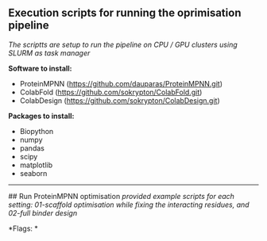 ## Execution scripts for running the oprimisation pipeline 
*The scriptts are setup to run the pipeline on CPU / GPU clusters using SLURM as task manager*

**Software to install:** 
- ProteinMPNN (https://github.com/dauparas/ProteinMPNN.git)
- ColabFold   (https://github.com/sokrypton/ColabFold.git)
- ColabDesign (https://github.com/sokrypton/ColabDesign.git)

**Packages to install:**
- Biopython
- numpy
- pandas
- scipy
- matplotlib
- seaborn

------------------------------------------------------------------------------------------------------------------------------------------
## Run ProteinMPNN optimisation 
*provided example scripts for each setting: 01-scaffold optimisation while fixing the interacting residues, and 02-full binder design*

*Flags: *
